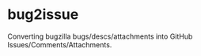 bug2issue
=========

Converting bugzilla bugs/descs/attachments into GitHub Issues/Comments/Attachments.
